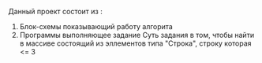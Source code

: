  Данный проект состоит из : 
 1) Блок-схемы показывающий работу алгорита
 2) Программы выполняющее задание
 Суть задания в том, чтобы найти в массиве состоящий из эллементов типа "Строка", строку которая <= 3
 
